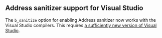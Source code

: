 ## Address sanitizer support for Visual Studio

The `b_sanitize` option for enabling Address sanitizer now works with
the Visual Studio compilers. This requires [a sufficiently new version
of Visual
Studio](https://devblogs.microsoft.com/cppblog/address-sanitizer-for-msvc-now-generally-available/).
